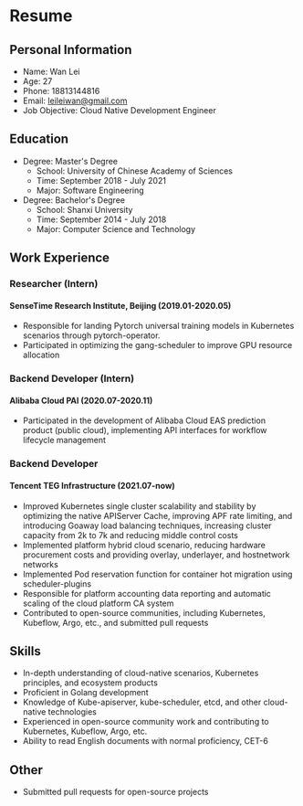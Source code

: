# Resume

## Personal Information

* Name: Wan Lei
* Age: 27
* Phone: 18813144816
* Email: [leileiwan@gmail.com](mailto:leileiwan@gmail.com)
* Job Objective: Cloud Native Development Engineer

## Education

* Degree: Master's Degree
  * School: University of Chinese Academy of Sciences
  * Time: September 2018 - July 2021
  * Major: Software Engineering
* Degree: Bachelor's Degree
  * School: Shanxi University
  * Time: September 2014 - July 2018
  * Major: Computer Science and Technology

## Work Experience

### Researcher (Intern)

#### SenseTime Research Institute, Beijing (2019.01-2020.05)

* Responsible for landing Pytorch universal training models in Kubernetes scenarios through pytorch-operator.
* Participated in optimizing the gang-scheduler to improve GPU resource allocation

### Backend Developer (Intern)

#### Alibaba Cloud PAI  (2020.07-2020.11)

* Participated in the development of Alibaba Cloud EAS prediction product (public cloud), implementing API interfaces for workflow lifecycle management

### Backend Developer

#### Tencent TEG Infrastructure (2021.07-now)

* Improved Kubernetes single cluster scalability and stability by optimizing the native APIServer Cache, improving APF rate limiting, and introducing Goaway load balancing techniques, increasing cluster capacity from 2k to 7k and reducing middle control costs
* Implemented platform hybrid cloud scenario, reducing hardware procurement costs and providing overlay, underlayer, and hostnetwork networks
* Implemented Pod reservation function for container hot migration using scheduler-plugins
* Responsible for platform accounting data reporting and automatic scaling of the cloud platform CA system
* Contributed to open-source communities, including Kubernetes, Kubeflow, Argo, etc., and submitted pull requests

## Skills

* In-depth understanding of cloud-native scenarios, Kubernetes principles, and ecosystem products
* Proficient in Golang development 
* Knowledge of Kube-apiserver, kube-scheduler, etcd, and other cloud-native technologies
* Experienced in open-source community work and contributing to Kubernetes, Kubeflow, Argo, etc.
* Ability to read English documents with normal proficiency, CET-6

## Other

* Submitted pull requests for open-source projects

